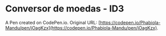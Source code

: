 # Conversor de moedas - ID3

A Pen created on CodePen.io. Original URL: [https://codepen.io/Phabiola-Mandu/pen/jOagKzx](https://codepen.io/Phabiola-Mandu/pen/jOagKzx).

